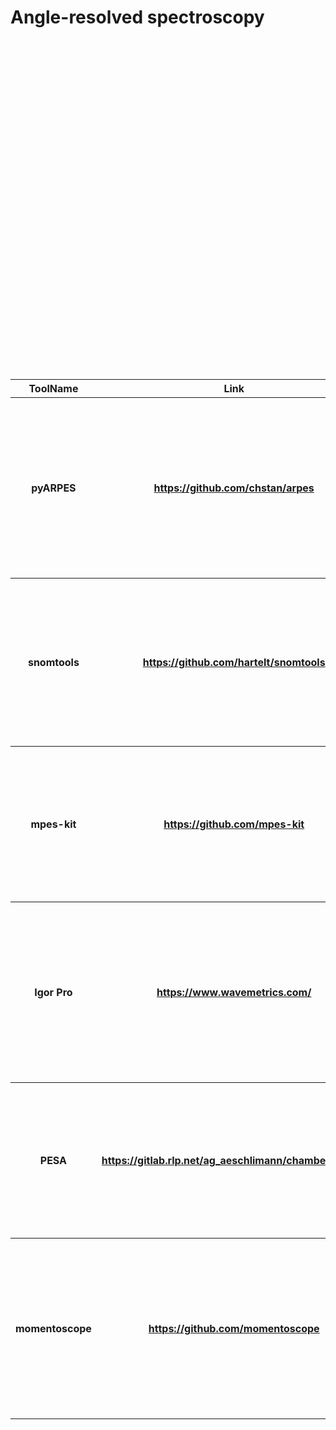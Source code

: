 # Angle-resolved spectroscopy<br>
<table style="width:100%"><br>
<tr><br>
<th>ToolName</th><br>
<th>Link</th><br>
<th>License</th><br>
<th>Importance</th><br>
<th>Description</th><br>
<th>Category</th><br>
<th>Python?</th><br>
<th>Matlab?</th><br>
<th>R?</th><br>
<th>C/C++?</th><br>
<th>OtherLanguage?</th><br>
<th>VersionToStartWith</th><br>
<th>SupportedOS</th><br>
<th>MostImportantUserInterfaceStyle</th><br>
<th>Dependencies</th><br>
<th>Visualization</th><br>
</tr><br>
<tr><br>
<th>pyARPES</th><th><a href="https://github.com/chstan/arpes" target="_top">https://github.com/chstan/arpes</a></th><th>Open</th><th>1</th><th>Python Package for handling ARPES, trARPES and spinARPES data, based on xarray. Can load NeXus (functionality currently limited). Jupyter friendly. GUI interface easy, both on Qt and Bokeh.</th><th>Analysis</th><th>x</th><th></th><th></th><th></th><th></th><th>3.0.1</th><th>All, through anaconda</th><th>Jupyter notebook with interactive widgets</th><th>n/a</th><th>Python</th></tr><br>
<tr><br>
<th>snomtools</th><th><a href="https://github.com/hartelt/snomtools " target="_top">https://github.com/hartelt/snomtools </a></th><th>Open (GPL)</th><th>2</th><th>Python Package for data handling and evaluation tools, especially for large nD data with HDF5 backend, NeXus adaption planned. Universally applicable, some special routines for ARPES/MPES</th><th>Analysis</th><th>x</th><th></th><th></th><th></th><th></th><th>(no proper deployment yet, used from source alongside ongoing development)</th><th>Linux, Windows (both supported and tested)</th><th>Code (Python modules imported and used in scripts/notebooks)</th><th>n/a</th><th>Matplotlib</th></tr><br>
<tr><br>
<th>mpes-kit</th><th><a href="https://github.com/mpes-kit" target="_top">https://github.com/mpes-kit</a></th><th>Open</th><th>2</th><th>Set of software packages for the preprocessing and analysis of multidimensional photoemission data in tabular form. Data format is h5. Jupyter notebook friendly.</th><th>Preprocessing, Analysis</th><th>x</th><th></th><th></th><th></th><th></th><th>MPES 1.1.2, PESFIT 0.7.0, FULLER 0.9.9, MCLAHE 1.1</th><th>All, through anaconda</th><th>Jupyter notebook with interactive widgets</th><th>n/a</th><th>Python</th></tr><br>
<tr><br>
<th>Igor Pro</th><th><a href="https://www.wavemetrics.com/" target="_top">https://www.wavemetrics.com/</a></th><th>Proprietary</th><th>2</th><th>Proprietary software used in electron spectroscopy since a very long time. A lot of groups (or even individuals) have their own set of routines that they can freely exchange. Can interfac with instruments.</th><th>Acquisition, Analysis</th><th></th><th></th><th></th><th></th><th>?</th><th>?</th><th>Windows, MacOS (better)</th><th>Code and GUI hybrid</th><th>n/a</th><th>?</th></tr><br>
<tr><br>
<th>PESA</th><th><a href="https://gitlab.rlp.net/ag_aeschlimann/chamber6/PESA " target="_top">https://gitlab.rlp.net/ag_aeschlimann/chamber6/PESA </a></th><th>None (internal)</th><th>3</th><th>Matlab Software, “Photo Emission Spectroscopy Analyzer”. Tools for common evaluation routines and visualization of ARPES/MPES data, partly controlled with GUI.</th><th>Analysis</th><th></th><th>x</th><th></th><th></th><th></th><th>(no proper deployment, used from source alongside ongoing development)</th><th>Windows</th><th>Code (Matlab classes and methods used in scripts)</th><th>n/a</th><th>Matlab-based visualization</th></tr><br>
<tr><br>
<th>momentoscope</th><th><a href="https://github.com/momentoscope" target="_top">https://github.com/momentoscope</a></th><th>Open</th><th>3</th><th>Set of software packages for the preprocessing and analysis of multidimensional photoemission data in tabular form from FLASH @ Hamburg. Data format is h5. Jupyter notebook friendly.</th><th>Preprocessing</th><th>x</th><th></th><th></th><th></th><th></th><th>HEXTOF-PROCESSOR 1.0.4</th><th>All, through anaconda</th><th>Jupyter notebook with interactive widgets</th><th>n/a</th><th>Python</th></tr><br>
</table><br>

